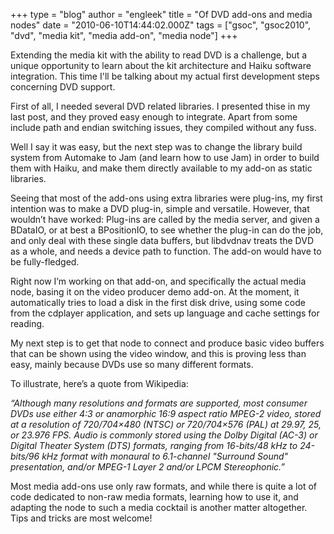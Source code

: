 +++
type = "blog"
author = "engleek"
title = "Of DVD add-ons and media nodes"
date = "2010-06-10T14:44:02.000Z"
tags = ["gsoc", "gsoc2010", "dvd", "media kit", "media add-on", "media node"]
+++

Extending the media kit with the ability to read DVD is a challenge, but a unique opportunity to learn about the kit architecture and Haiku software integration. This time I'll be talking about my actual first development steps concerning DVD support.
<!--more-->
First of all, I needed several DVD related libraries. I presented thise in my last post, and they proved easy enough to integrate. Apart from some include path and endian switching issues, they compiled without any fuss.

Well I say it was easy, but the next step was to change the library build system from Automake to Jam (and learn how to use Jam) in order to build them with Haiku, and make them directly available to my add-on as static libraries.

Seeing that most of the add-ons using extra libraries were plug-ins, my first intention was to make a DVD plug-in, simple and versatile. However, that wouldn’t have worked: Plug-ins are called by the media server, and given a BDataIO, or at best a BPositionIO, to see whether the plug-in can do the job, and only  deal with these single data buffers, but libdvdnav treats the DVD as a whole, and needs a device path to function. The add-on would have to be fully-fledged.

Right now I’m working on that add-on, and specifically the actual media node, basing it on the video producer demo add-on. At the moment, it automatically tries to load a disk in the first disk drive, using some code from the cdplayer application, and sets up language and cache settings for reading.

My next step is to get that node to connect and produce basic video buffers that can be shown using the video window, and this is proving less than easy, mainly because DVDs use so many different formats.

To illustrate, here’s a quote from Wikipedia:

<em>“Although many resolutions and formats are supported, most consumer DVDs use either 4:3 or anamorphic 16:9 aspect ratio MPEG-2 video, stored at a resolution of 720/704×480 (NTSC) or 720/704×576 (PAL) at 29.97, 25, or 23.976 FPS. Audio is commonly stored using the Dolby Digital (AC-3) or Digital Theater System (DTS) formats, ranging from 16-bits/48 kHz to 24-bits/96 kHz format with monaural to 6.1-channel "Surround Sound" presentation, and/or MPEG-1 Layer 2 and/or LPCM Stereophonic.”</em>

Most media add-ons use only raw formats, and while there is quite a lot of code dedicated to non-raw media formats, learning how to use it, and adapting the node to such a media cocktail is another matter altogether. Tips and tricks are most welcome!